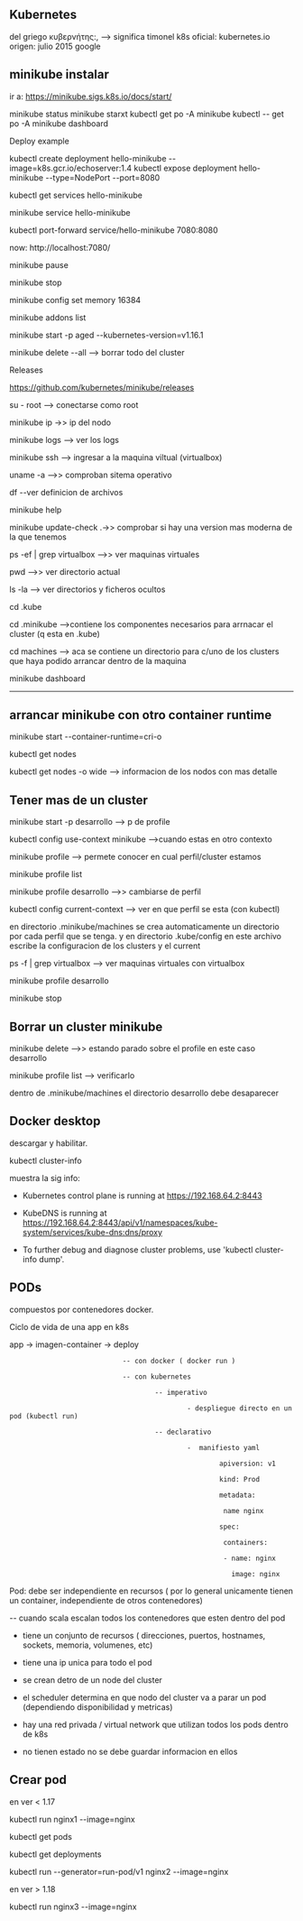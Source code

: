 Kubernetes
--------------------------------
del griego κυβερνήτης:,  --> significa timonel
k8s
oficial: kubernetes.io
origen: julio 2015 google


minikube instalar
--------------------------------
ir a: https://minikube.sigs.k8s.io/docs/start/

minikube status
minikube starxt
kubectl get po -A
minikube kubectl -- get po -A
minikube dashboard


Deploy example

kubectl create deployment hello-minikube --image=k8s.gcr.io/echoserver:1.4
kubectl expose deployment hello-minikube --type=NodePort --port=8080

kubectl get services hello-minikube

minikube service hello-minikube

kubectl port-forward service/hello-minikube 7080:8080

now: http://localhost:7080/


minikube pause

minikube stop

minikube config set memory 16384

minikube addons list

minikube start -p aged --kubernetes-version=v1.16.1

minikube delete --all   --> borrar todo del cluster


Releases

https://github.com/kubernetes/minikube/releases


su - root     --> conectarse como root

minikube ip   ->> ip del nodo

minikube logs   --> ver los logs

minikube ssh    --> ingresar a la maquina viltual (virtualbox)

uname -a   -->> comproban sitema operativo

df          --ver definicion de archivos

minikube help

minikube update-check  .->> comprobar si hay una version mas moderna de la que tenemos

ps -ef | grep virtualbox            -->> ver maquinas virtuales

pwd         -->> ver directorio actual

ls -la      --> ver directorios y ficheros ocultos

cd .kube

cd .minikube    -->contiene los componentes necesarios para arrnacar el cluster (q esta en .kube)

cd machines      --> aca se contiene un directorio para c/uno de los clusters que haya podido arrancar dentro de la maquina


minikube dashboard

----
arrancar minikube con otro container runtime
--------------------------

minikube start --container-runtime=cri-o

kubectl get nodes

kubectl get nodes -o wide   --> informacion de los nodos con mas detalle


Tener mas de un cluster
-------------------------

minikube start -p desarrollo       --> p de profile

kubectl config use-context minikube         -->cuando estas en otro contexto

minikube profile        --> permete conocer en cual perfil/cluster estamos

minikube profile list

minikube profile desarrollo         -->> cambiarse de perfil

kubectl config current-context   --> ver en que perfil se esta (con kubectl)

en directorio .minikube/machines se crea automaticamente un directorio por cada perfil que se tenga.
y en directorio .kube/config en este archivo escribe la configuracion de los clusters y el current

ps -f | grep virtualbox         --> ver maquinas virtuales con virtualbox

minikube profile desarrollo 

minikube stop


Borrar un cluster minikube
-------------------------------
minikube delete             -->> estando parado sobre el profile  en este caso desarrollo

minikube profile list       --> verificarlo

dentro de .minikube/machines el directorio desarrollo debe desaparecer


Docker desktop
------------------------------

descargar y habilitar.

kubectl cluster-info

muestra la sig info:
 - Kubernetes control plane is running at https://192.168.64.2:8443
 - KubeDNS is running at https://192.168.64.2:8443/api/v1/namespaces/kube-system/services/kube-dns:dns/proxy

 - To further debug and diagnose cluster problems, use 'kubectl cluster-info dump'.


 PODs
 -------------------------------
 compuestos por contenedores docker.

Ciclo de vida de una app en k8s

app -> imagen-container  -> deploy  

                                -- con docker ( docker run )

                                -- con kubernetes

                                        -- imperativo

                                                - despliegue directo en un pod (kubectl run)

                                        -- declarativo

                                                -  manifiesto yaml 

                                                        apiversion: v1

                                                        kind: Prod

                                                        metadata: 

                                                         name nginx

                                                        spec:

                                                         containers:

                                                         - name: nginx

                                                           image: nginx



Pod: debe ser independiente en recursos ( por lo general unicamente tienen un container, independiente de otros contenedores) 

  --  cuando scala escalan todos los contenedores que esten dentro del pod


 - tiene un conjunto de recursos ( direcciones, puertos, hostnames, sockets, memoria, volumenes, etc)
 
 - tiene una ip unica para todo el pod

 - se crean detro de un node del cluster

 - el scheduler determina en que nodo del cluster va a parar un pod (dependiendo disponibilidad y metricas)

 - hay una red privada / virtual network que utilizan todos los pods dentro de k8s

 - no tienen estado no se debe guardar informacion en ellos


Crear pod
-----------------------


en ver < 1.17

kubectl run nginx1 --image=nginx

kubectl get pods

kubectl get deployments

kubectl run --generator=run-pod/v1 nginx2 --image=nginx

en ver > 1.18

kubectl run nginx3  --image=nginx










